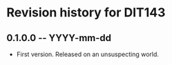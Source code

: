 # Revision history for DIT143

## 0.1.0.0 -- YYYY-mm-dd

* First version. Released on an unsuspecting world.
